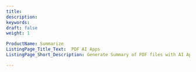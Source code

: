 ```yaml
---
title: 
description: 
keywords: 
draft: false
weight: 1

ProductName: Summarize
ListingPage_Title_Text:  PDF AI Apps
ListingPage_Short_Description: Generate Summary of PDF files with AI Apps for FREE.

---
```


